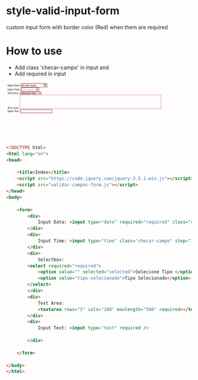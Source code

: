 # style-valid-input-form
custom input form with border color (Red) when them are required

# How to use
- Add class 'checar-campo' in input and
- Add required in input

![animation](animation.gif)

```html

<!DOCTYPE html>
<html lang="en">
<head>

    <title>Index</title>
    <script src="https://code.jquery.com/jquery-3.5.1.min.js"></script>
    <script src="validar-campos-form.js"></script>
</head>
<body>
    
    <form>
        <div>
            Input Data: <input type="date" required="required" class="checar-campo"/>
        </div>
        <div>
            Input Time: <input type="time" class="checar-campo" step="1" min="00:00:00"/>
        </div>
        <div>
            Selectbox:
        <select required="required">
            <option value="" selected="selected">Selecione Tipo </option>
            <option value="tipo-selecionado">Tipo Selecionado</option>
        </select>
        </div>
        <div>
            Text Area: 
            <textarea rows="5" cols="100" maxlength="500" required></textarea>	
        </div>
        <div>
            Input Text: <input type="text" required />
    	
        </div>
        
    </form>
    
</body>
</html>

```
